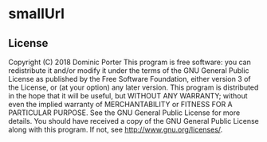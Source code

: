 # smallUrl
 ## License
 Copyright (C) 2018 Dominic Porter
 This program is free software: you can redistribute it and/or modify
it under the terms of the GNU General Public License as published by
the Free Software Foundation, either version 3 of the License, or
(at your option) any later version.
 This program is distributed in the hope that it will be useful,
but WITHOUT ANY WARRANTY; without even the implied warranty of
MERCHANTABILITY or FITNESS FOR A PARTICULAR PURPOSE.  See the
GNU General Public License for more details.
 You should have received a copy of the GNU General Public License
along with this program.  If not, see <http://www.gnu.org/licenses/>.